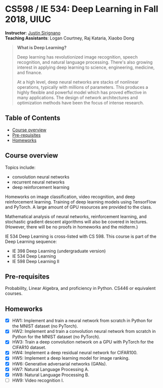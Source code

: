 # CS598 / IE 534: Deep Learning in Fall 2018, UIUC

**Instructor**: [Justin Sirignano](https://jasirign.github.io/)  
**Teaching Assistants**: Logan Courtney, Raj Kataria, Xiaobo Dong 

> **What is Deep Learning?**
> 
> Deep learning has revolutionized image recognition, speech recognition, and natural language processing. There's also growing interest in applying deep learning to science, engineering, medicine, and finance.
> 
> At a high level, deep neural networks are stacks of nonlinear operations, typically with millions of parameters. This produces a highly flexible and powerful model which has proved effective in many applications. The design of network architectures and optimization methods have been the focus of intense research.

## Table of Contents

- [Course overview](#course-overview)
- [Pre-requisites](#pre-requisites)
- [Homeworks](#homeworks)


## Course overview

Topics include:

- convolution neural networks
- recurrent neural networks
- deep reinforcement learning

Homeworks on image classification, video recognition, and deep reinforcement learning. Training of deep learning models using TensorFlow and PyTorch. A large amount of GPU resources are provided to the class.

Mathematical analysis of neural networks, reinforcement learning, and stochastic gradient descent algorithms will also be covered in lectures. (However, there will be no proofs in homeworks and the midterm.)

IE 534 Deep Learning is cross-listed with CS 598. This course is part of the Deep Learning sequence:

- IE 398 Deep Learning (undergraduate version)
- IE 534 Deep Learning
- IE 598 Deep Learning II


## Pre-requisites

Probability, Linear Algebra, and proficiency in Python. CS446 or equivalent courses.


## Homeworks

- [x] HW1: Implement and train a neural network from scratch in Python for the MNIST dataset (no PyTorch).
- [x] HW2: Implement and train a convolution neural network from scratch in Python for the MNIST dataset (no PyTorch).
- [x] HW3: Train a deep convolution network on a GPU with PyTorch for the CIFAR10 dataset.
- [x] HW4: Implement a deep residual neural network for CIFAR100.
- [x] HW5: Implement a deep learning model for image ranking.
- [x] HW6: Generative adversarial networks (GANs).
- [x] HW7: Natural Language Processing A.
- [x] HW8: Natural Language Processing B.
- [ ] HW9: Video recognition I.